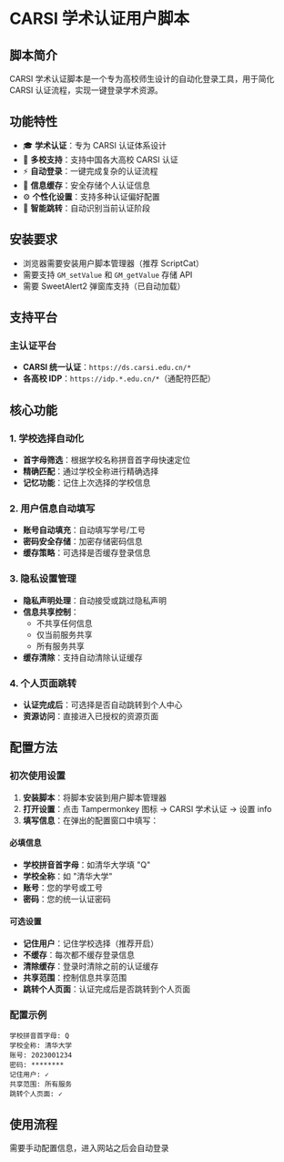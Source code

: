 # CARSI 学术认证用户脚本

## 脚本简介

CARSI 学术认证脚本是一个专为高校师生设计的自动化登录工具，用于简化 CARSI 认证流程，实现一键登录学术资源。

## 功能特性

-   🎓 **学术认证**：专为 CARSI 认证体系设计
-   🏫 **多校支持**：支持中国各大高校 CARSI 认证
-   ⚡ **自动登录**：一键完成复杂的认证流程
-   🔐 **信息缓存**：安全存储个人认证信息
-   ⚙️ **个性化设置**：支持多种认证偏好配置
-   🎯 **智能跳转**：自动识别当前认证阶段

## 安装要求

-   浏览器需要安装用户脚本管理器（推荐 ScriptCat）
-   需要支持 `GM_setValue` 和 `GM_getValue` 存储 API
-   需要 SweetAlert2 弹窗库支持（已自动加载）

## 支持平台

### 主认证平台

-   **CARSI 统一认证**：`https://ds.carsi.edu.cn/*`
-   **各高校 IDP**：`https://idp.*.edu.cn/*`（通配符匹配）

## 核心功能

### 1. 学校选择自动化

-   **首字母筛选**：根据学校名称拼音首字母快速定位
-   **精确匹配**：通过学校全称进行精确选择
-   **记忆功能**：记住上次选择的学校信息

### 2. 用户信息自动填写

-   **账号自动填充**：自动填写学号/工号
-   **密码安全存储**：加密存储密码信息
-   **缓存策略**：可选择是否缓存登录信息

### 3. 隐私设置管理

-   **隐私声明处理**：自动接受或跳过隐私声明
-   **信息共享控制**：
    -   不共享任何信息
    -   仅当前服务共享
    -   所有服务共享
-   **缓存清除**：支持自动清除认证缓存

### 4. 个人页面跳转

-   **认证完成后**：可选择是否自动跳转到个人中心
-   **资源访问**：直接进入已授权的资源页面

## 配置方法

### 初次使用设置

1. **安装脚本**：将脚本安装到用户脚本管理器
2. **打开设置**：点击 Tampermonkey 图标 → CARSI 学术认证 → 设置 info
3. **填写信息**：在弹出的配置窗口中填写：

#### 必填信息

-   **学校拼音首字母**：如清华大学填 "Q"
-   **学校全称**：如 "清华大学"
-   **账号**：您的学号或工号
-   **密码**：您的统一认证密码

#### 可选设置

-   **记住用户**：记住学校选择（推荐开启）
-   **不缓存**：每次都不缓存登录信息
-   **清除缓存**：登录时清除之前的认证缓存
-   **共享范围**：控制信息共享范围
-   **跳转个人页面**：认证完成后是否跳转到个人页面

### 配置示例

```
学校拼音首字母: Q
学校全称: 清华大学
账号: 2023001234
密码: ********
记住用户: ✓
共享范围: 所有服务
跳转个人页面: ✓
```

## 使用流程

需要手动配置信息，进入网站之后会自动登录
